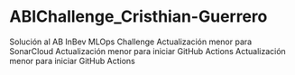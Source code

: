 # ABIChallenge_Cristhian-Guerrero
Solución al AB InBev MLOps Challenge
Actualización menor para SonarCloud
Actualización menor para iniciar GitHub Actions
Actualización menor para iniciar GitHub Actions
